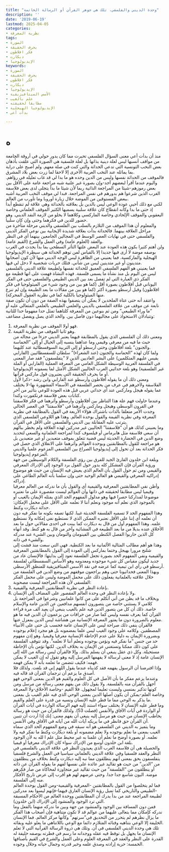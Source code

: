 ```yaml
---
title: "وحدة الديني والفلسفي، تلك هي جوهر القرآن أو الرسالة الخاتمة"
description: ''
date: '2019-06-19'
lastmod: 2025-04-05
categories:
- نظرية المعرفة
tags:
- الصورة
- يحرف الحقيقة
- فكر افلاطون
- ديكارت
- الإيديولوجيا
keywords:
- الصورة
- يحرف الحقيقة
- فكر افلاطون
- ديكارت
- الإيديولوجيا
- الأسس الميتافيزيقية
- علم بالغيب
- مطابقا لحقيقته
- الإيديولوجيا الهيجلية
- بدأت أعي

---
```

# **ه**

منذ أن بدأت أعي معنى السؤال الفلسفي تحيرت مما كان يدور حولي في أروقة الجامعة من مواقف أنسبها ليس لعلة دينية بذاتها بل لعلة فلسفية هي الصورة التي علقت بأذهان بعض النخب التونسية التي تدعي الحداثة والتي كنت في صلة معهم. ولم أصبح على دراية بما يماثله عند النخب العربية الأخرى إلا لاحقا لما زرت بعض بلاد المشرق.  
فالموقف من الحداثة نفسها وليس من الدين وحده هو ما بدا لي قد غاب تعليله في رؤاهم. واليوم عندما أقرأ لبعضهم أجد-وإن بصورة غير علنية شبه مراجعة عامة على الأقل بين بعض رموزهم-شيئا من المراجعة الذاتية ربما لأن شيئا ما بدأ يتجلى لدى بعض فلاسفة الغرب الذين شرعوا هم بدورهم في نفس المراجعة. فبدا لي موقف النخب العربية أشبه ببعض المستوقين من الموضة خلال زيارة أوروبا وما تأورب من العالم.  
لكني مع ذلك أحيي عودة الوعي ليس بالدين بل بعلاقته بالحداثة وهي علاقة لم تنقطع أبدا إذ حتى ما بدا وكأنه انقطاع كان علاقة سلبية يسميها الكثير الموقف العلماني وخاصة اليعقوبي والموقف الإلحادي وخاصة الماركسي وكلاهما لا يخلو من لازمة النقد الديني. وهو حضور للدين في فكرهما وحتى وإن كان سلبيا.  
والمعلوم أن هذا الموقف من التلازم بالسلب بين الفلسفي والديني مرحلة متأخرة من مراحل العلاقة بينهما. فالحداثة بدأت بعلاقة شديدة الإيجابية بين نوعي الفكر الديني والفلسفي حتى في نهايات العصر الوسط في المجالين الجامعين بينهما أي في النظر والعقد (العلوم عامة) وفي العمل والشرع (القيم عامة).  
ولن أهتم كثيرا بكون هذه العودة عند البعض علتها التأثر السطحي بما بدأ يحدث في الغرب بوصفه موضة لا أرى فيها جديدا إلا بالقياس لمن توهم الحداثة هي سيطرة الإيديولوجيا الهيجلية والماركسية. فما يعنيني من الظاهرة ليس الوجه الديني منها لأن كون أصحابها متدينون أو غير متدينين ليس من شأني. فتلك حريات شخصية لا دخل لي فيها.  
فما يعنيني هو الفهم الفلسفي العميق للحداثة نفسها ولطبيعة علاقة الديني بالفلسفي ليس من اليوم بل منذ نشأة ما يسمى فلسفة. فهذه النشاة فهمت على انها قطيعة مع الفكر ذي العبارة التي لم تفصل بعد بين الديني الطبيعي والفلسفي حتى في الفكر اليوناني قبل أفلاطون بصورة أقل (كما هو بين من وجود شيء من الميثولوجيا في فكر افلاطون) وقبل أرسطو بصورة أكثر (كما هو بين من مقالات ما بعد الطبيعة وإن لم تنزع منها الميثولوجيا بالكلية كما في نظرية العقول المحركة).  
واعتقد أنه حتى عتاة الملحدين لا يمكن أن يتصفوا بهذه الصفة من دون أن تكون صفة نابعة عن موقف من علاقة الفلسفي بالديني والعلمي الطبيعي بالعلمي المتعالي عليه أو “ما وراء الطبيعي” ومن ثم بنوعين من المعرفة كلتاهما تمثل حدا مفهوما حدا للثانية وتتبادلان الاستحواذ على مجاليهما دون فاصل بين. والحد الذي يصل ويفصل مضاعف:  
1. فهو أولا الموقف من نظرية المعرفة.  
2. وهو ثانيا الموقف من نظرية القيمة.  
ومعنى ذلك أن الفلسفي الذي يقول بالمطابقة فيهما يعتبر الديني جزءا من مجاله من حيث ما فيه من معرفي وقيمي وما عداهما ينسبه إلى الخيال أو إلى “الحماسة والجنون” بلغة أفلاطون وحتى أرسطو أو إلى التربية السوفسطائية عند كليهما.  
ولما كان لهذه “الحماسة والجنون (عند الشعراء)” سلطان للسفسطائيين (الفارابي يقيس عليهم المتكلمين) على البشر العاديين الذين لا “يتفلسفون” فقد صار المعنى في الفلسفة العربية الوسيطة الشكل العامي من المعرفة العملية (الفارابي أو الملة غير الفلسفية) وهو بلغة حداثيي العرب الحاليين الشكل الأمثل لما يسمونه الإيديولوجيا أو ما يحرف الحقيقة التي يعتبرون قول ماركس قرآنها.  
ومعنى ذلك أن ما يقوله أفلاطون وأرسطو عند الفارابي وابن رشد -ذكرا لأول الفلاسفة ولآخرهم في عرف من يحصر الفلسفة في الأسماء المشهورة بها-لا يختلف عما يقوله هيجل وماركس عند أي حداثي عربي قبل هذه العودة للوعي بتأثير من آخر كتابات بعض فلاسفة فرنكفورت وكندا.  
وعندما حاولت فهم علة هذا التناظر بين أفلاطون وأرسطو وأثرهما في فكر فلاسفتنا في القرون الوسطى وهيجل وماركس وأثرهما في “فلاسفتنا” في العصر الحالي وجدت الأمر متعلقا بالذات باشتراك هؤلاء الأربعة في القول بالمطابقة في نظرية المعرفة وفي نظرية القيمة والقول بوحدة العالم. وهذا هو اللاوعي الفلسفي الذي يترتب عليه المقابلة بين الديني والفلسفي على الأقل في القرآن.  
وما يعنيني كذلك هو أن “فلاسفتنا” الحاليين غير مدركين لهذه العلاقة ولم يخطر ببالهم أن سعي فلاسفة مثل هابرماس أو فيلسوف كندا لمراجعة العلمانية والسعي لتحديد وضع الدين في الحضارة الحديثة ليس قضية تتعلق بموقف متعبدين أو غير متعبدين بل هو مراجعة للقول بالمطابقتين وبوحدة العوالم وأثرهما على الانغلاق الذي حصل في فكر الحداثة بعد أن تحول إلى إيديولوجيا الصراع بين الفلسفي المزعوم علميا والديني المزعوم إيديولوجيا.  
وبلغة ابن خلدون القارئ الجيد للفرق بين رؤى الفلسفة والكلام الوسيطين من جهة ورؤية القرآن فإن المشكل كله يدور حول القول برد الوجود إلى الإدراك المعرفي والقيمي ومن ثم حول القول بأن العالم الذي يعيش فيه الإنسان من حيث هو موضوع إدراكيه المعرفي والقيمي هو العالم الوحيد حتى وإن سلمنا بأنه العالم الطاغي على إدراكه.  
وأظن نفي المطابقتين المعرفية والقيمية أي والقول بأن ما ندركه من العالم معرفيا وقيميا ليس مطابقا لحقيقته في ذاتها وأن العوالم ليست مقصورة على ما نعتبره موضوعا لمداركنا حصرا فيها وهو مدلول المفهوم الحد الذي يمثله الإيمان بالغيب أو بالموجود الذي نعلم أنه موجود ونعلم أننا لا نعلمه على الأقل على محمل الإمكان: حداثة ديكارت وكنط.  
وهذا المفهوم الحد لا تسميه الفلسفة الحديثة غيبا. لكنها تصفه بكونه ما نفكر فيه دون أن نعلمه أي إننا على الأقل نعتبره الممكن الذي لا نستطيع نفي إمكانه ولا نستطيع علمه. وهذا المفهوم أول من قال به ديكارت كما بينت في احدى مقالاتي حول ما بعد الأخلاق عنده بديلا من ما بعد الطبيعة في المشائية وآخر من قال به هو كنط. وقد أنهاه كل الذين حاربوا الفصل الكنطي بين الفينومان والنومان وبين الشيء عند مدركه والشيء في ذاته.  
وهذا هو أهم مطالب المثالية الألمانية ما بعد الكنطية. فهي التي سعت منذ فشت إلى شلنج مرورا بهيجل وختما بماركس إلى العودة إلى القول بالمطابقتين المعرفية والقيمية ونفي المفهوم الحد بصورة تجعل الفلسفة تعود إلى بدايتها: فالإنسان عاد من جديد ليكون مقياس كل شيء موجوده ومعدومه وهو الأساس السفسطائي لفلسفة أرسطو في رأي ابن تيمية كما عرضه في نقد الأسس الميتافيزيقية للمنطق الأرسطي.  
وبهذا المعنى فحداثيونا حتى وهم يراجعون موقفهم من وضع الدين في الفلسفة من خلال علاقته بالعلمانية يفعلون ذلك على محمل الموضة وليس على محمل الفكر الفلسفي لأن هذه المراجعة ليست مصحوبة:  
1. بإعادة النظر في نظرية المطابقتين المعرفية والقيمية.  
2. ولا بإعادة النظر في وحدة العالم المقصور على المضاف إلى الإنسان.  
وبخلاف ما قد يظن من أني أتكلم على من كانوا علمانيين وشرعوا في المراجعة بل كلامي لا يستثني خاصة من يتصورون أنفسهم مدافعين عن الدين عامة والإسلام خاصة. ذلك أن كل من يتصور الدين فيه علم بالغيب ينبغي أن يعيد ألف مرة قراءة القرآن كما يعرف نفسه وليس كما صار من خرافات من يزعمون أن الدين فيه ما هو معلوم بالضرورة دون ما يعتور المعرفة الإنسانية من هشاشة ليس الدين بمعزل عنها.  
فالقرآن ينفي ذلك صراحة ليس على الإنسان عامة فحسب بل حتى على الأنبياء المصطفين. وكلامه على وجود الغيب ليس علما بمضمونه بل هو مجرد إعلام بوجوده وبضرورة الإيمان به دليلا على عدم الإحاطة الإنسانية معرفيا وقيميا. وهو إذن مفهوم حد من جنس “ما نفكر فيه ونؤمن بوجوده ونعلم أننا لا نعلمه”. وقد تتوقف الفلسفة على كون ذلك ممكنا وتستغني عن الإيمان به بخلاف الدين. لكنها تؤمن بأن الإحاطة مستحيلة. وكل ذي عقل ينبغي أن يسلم بذلك. وإلا فالقرآن ليس رسالة من الله إلى الإنسان عامة إذ لا معنى لرسالة لا يفهمها المرسل إليه وهو تقول له إن الغيب لا يمكن فهمه: فكيف تتضمن ما تعلمه بأنه لا يمكن فهمه.  
وإذا افترضنا أن الرسول يفهمه فقد كذبناه عندما يقول اللهم إني قد بلغت. ولذلك فلا أصدق ما يزعم أن ترجمان القرآن قد قاله فيه.  
وعندما يزعم مفكر ما بأن الأصل في كل العلوم والقيم هو الدين بمعنى الوحي فهو أجهل بالقرآن منه بالفلسفة. ولا يقول ذلك من يفهم معنى رسالة من مرسل ومن كونها تذكير بمنسي وليست تعليما لمجهول. فلا القيم -وخاصة الأخلاق-ولا المعرفة وخاصة العلم-يمكن أن يكون أصلها الدين بمعنى الوحي الذي فيه علم الغيب بل بمعنى ما يذكر به الوحي مما ما فطر عليه الإنسان ونسيه من قدرة على العلم والقيم.  
وما فطر عليه الإنسان لا يختلف سواء استند إليه فهم الرسالة الواردة في آيات القرآن أو الواردة في آيات الآفاق والأنفس (فصلت 53). ولذلك فالقرآن من حيث هو رسالة يخاطب الإنسان من حيث هو مرسل إليه ينبغي أن يفهم معنى: إنك إذا أردت أن تتبين أن القرآن حق فانظر في ما يريكه آيات الله من آياته في الآفاق وفي الأنفس.  
وما يتميز به الديني عن الفلسفي هو أنه سبقه في وضع المفهوم الحد الذي سماه الغيب بمعنى ما نعلم بوجوده ولا نعلم مضمونه أو بلغة ديكارت وكنط ما نفكر فيه ولا نعلمه. أو بصورة أوضح ما نعلم أن علمنا به غير محيط مثل علم ا لله به لأن الوجود بلغة ابن خلدون أوسع من الإدراك سواء كان الإدراك معرفيا أو قيميا.  
والحصيلة هي أن فلاسفة الغرب الذي يعيدون النظر في علاقة الديني بالفلسفي في النظر والعقد فلسفيا وفي علاقة الديني بالعلماني سياسيا في العمل والشرع فلسفيا يتفلسفون بحق بمعنى أنهم ينطلقون مما نبه إليه ديكارت وكنط بخلاف من ينطلقون من “الدين” من حيث هو تقاليد غير عائدة على نفسها لفهم ما يقوله القرآن عن ذاته أو ينطلقون من “الفلسفة” من حيث تقاليد غير متجاوزة لمحاكاة من صار فكرهم موضة. البون شاسع جدا جدا. وحتى عرضهم لهم هو أقرب إلى عرض تاريخ الأفكار منه إلى الفلسفة.  
فما لم يتخلصوا من القول بالمطابقتين -المعرفية والقيمية-ومن القول بوحدة العالم -الطبيعي والتاريخي كما تميل رؤية الإنسان الغارق فيهما-فإنهم ليسوا بعد مدركين لطبيعة المراجعة عند من بدأ يدرك أن المطابقتين ووحدة العالم من الأحكام المسبقة التي ترد الوجود والمنشود إلى الإدراك (ابن خلدون).  
فمن دون المسافة بين الوجود والمنشود من جهة وبين ما ندركه منهما بالفعل وما ندركه كإمكان مما يتعالى عليهما من عوالم قد لا تكون متناهية فإن أصحاب هذا الفكر ما يزال نظرهم لم يتحرر من التحديق في”سرتهم” وكأنها مركز العالم. فما الإنسان الخليفة إلا الوعي بتناهيه وفنائه المتلازم دائما مع الوعي باللاتناهي ما يعلو عليه وبقائه.  
تلك هي وحدة الديني الفلسفي في آن. وتلك هي ذروة الرسالة القرآنية التي لا تعلم الإنسان ما يجهل بل توقظ فيه عقله ووجدانه ما رسم في فطرته بوصفه خليفة له القدرة على النظر والعقد في المعرفة العلوم وعلى العمل والشرع في القيم بأصنافها الخمسة: حرية إرادته وصدق علمه وخير قدرته وجمال حياته وجلال وجوده.

###
